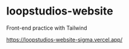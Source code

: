 # loopstudios-website
Front-end practice with Tailwind

https://loopstudios-website-sigma.vercel.app/
